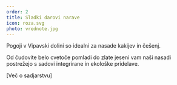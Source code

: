 ```yaml
---
order: 2
title: Sladki darovi narave
icon: roza.svg
photo: vrednote.jpg
---
```


Pogoji v Vipavski dolini so idealni za nasade kakijev in češenj.

Od čudovite belo cvetoče pomladi do zlate jeseni vam naši nasadi postrežejo s sadovi integrirane in ekološke pridelave.

[Več o sadjarstvu]
